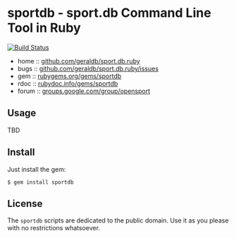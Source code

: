 # sportdb - sport.db Command Line Tool in Ruby

[![Build Status](https://secure.travis-ci.org/geraldb/sport.db.ruby.png?branch=master)](http://travis-ci.org/geraldb/sport.db.ruby)

* home  :: [github.com/geraldb/sport.db.ruby](https://github.com/geraldb/sport.db.ruby)
* bugs  :: [github.com/geraldb/sport.db.ruby/issues](https://github.com/geraldb/sport.db.ruby/issues)
* gem   :: [rubygems.org/gems/sportdb](https://rubygems.org/gems/sportdb)
* rdoc  :: [rubydoc.info/gems/sportdb](http://rubydoc.info/gems/sportdb)
* forum :: [groups.google.com/group/opensport](https://groups.google.com/group/opensport)


## Usage

TBD


## Install

Just install the gem:

    $ gem install sportdb


## License

The `sportdb` scripts are dedicated to the public domain.
Use it as you please with no restrictions whatsoever.